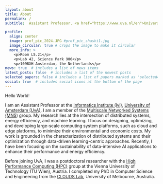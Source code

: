 ```yaml
---
layout: about
title: About
permalink: /
subtitle:  Assistant Professor, <a href="https://www.uva.nl/en">University of Amsterdam (UvA)</a>

profile:
  align: center
  image: prof_pic_2024.JPG #prof_pic_shashi1.jpg
  image_circular: true # crops the image to make it circular
  more_info: >
    <p>Room L5.21</p>
    <p>Lab 42, Science Park 900</p>
    <p>1098XH Amsterdam, the Netherlands</p>
news: true  # includes a list of news items
latest_posts: false  # includes a list of the newest posts
selected_papers: false # includes a list of papers marked as "selected={true}"
social: true  # includes social icons at the bottom of the page
---
```


Hello World!

<!-- I am an Assistant Professor in the Informatics Institute (IvI) at the University of Amsterdam (UvA). I am the member of  Multiscale Networked Systems (MNS) group. I work at the intersection of distributed systems, energy efficiency, and machine learning. In my research, I study how to design, optimize, and manage large-scale computing systems, such as cloud and edge platforms, that can support the growing demand for data-intensive and AI applications while minimizing environmental and economic costs. I ground my work in the characterization of distributed systems and optimization using learning-centric approaches. Recently, I have been exploring the energy efficiency of distributed AI applications to evaluate and improve their performance and sustainability.

Previously,  I was a postdoctoral researcher at the [High Performance Computing (HPC)  Group](http://hpc.ec.tuwien.ac.at/), Vienna University of Technology (TU Wien), Austria. Prior to that, I got my PhD in Computer Science and Engineering at the [CLOUDS Lab](http://clouds.cis.unimelb.edu.au), University of Melbourne, Australia. -->

I am an Assistant Professor at the [Informatics Institute (Ivl)](https://ivi.uva.nl/),  [University of Amsterdam (UvA)](https://www.uva.nl/en).  I am a  member of the [Multiscale Networked Systems (MNS](https://mns-research.nl/)) group. My research lies at the intersection of distributed systems, energy efficiency, and machine learning. I focus on designing, optimizing, and developing large-scale computing system platforms, such as cloud and edge platforms, to  minimize their environmental and economic costs. My work is grounded in the characterization of distributed systems and their optimization through data-driven learning-centric approaches. Recently, I have been focusing on the sustainability of data-intensive  AI applications   to enhance their performance and energy efficiency.

Before joining UvA, I was a postdoctoral researcher with the [High Performance Computing (HPC)](http://hpc.ec.tuwien.ac.at/) group at the Vienna University of Technology (TU Wien), Austria. I completed my PhD in Computer Science and Engineering from the [CLOUDS Lab](http://clouds.cis.unimelb.edu.au), University of Melbourne, Australia.

<!-- 
### Research Projects
I have been working 
<!--  Mission statement -->

<!-- #### LLMs and energy aware... 

#### Data-driven apporaches for Performance and Energy Efficient   Data Centers 
Resource Manbagement and Middleware systems
Charecterization and Data sets.

#### Sustainable Edge AI
Symbolic representation of data on edge


<!-- Be more personal story....  -->
<!-- Energy aware Edge AI: Designb space explorations... Proteus.  -->
 <!-- --> 

<!-- I was born in Bagalkot, the southern part of India.  If you are an explorer, find more about this place here. -->
<!-- <script type='text/javascript' id='mapmyvisitors' src='https://mapmyvisitors.com/map.js?cl=ffffff&w=300&t=tt&d=eMUZY2zUKfla9BczKb9K9Hn4bnzZwL0l1xNBhe3CG6Y&co=2d78ad&cmo=3acc3a&cmn=ff5353&ct=ffffff'></script> -->